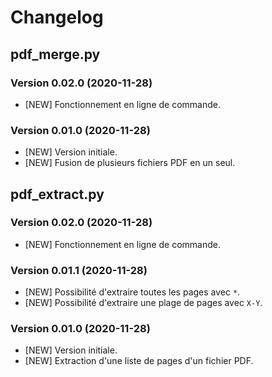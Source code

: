 # Changelog

## pdf_merge.py 

### Version 0.02.0 (2020-11-28)
- [NEW] Fonctionnement en ligne de commande. 

### Version 0.01.0 (2020-11-28)
- [NEW] Version initiale. 
- [NEW] Fusion de plusieurs fichiers PDF en un seul. 


## pdf_extract.py 

### Version 0.02.0 (2020-11-28)
- [NEW] Fonctionnement en ligne de commande. 

### Version 0.01.1 (2020-11-28)
- [NEW] Possibilité d'extraire toutes les pages avec `*`. 
- [NEW] Possibilité d'extraire une plage de pages avec `X-Y`. 

### Version 0.01.0 (2020-11-28)
- [NEW] Version initiale. 
- [NEW] Extraction d'une liste de pages d'un fichier PDF. 
